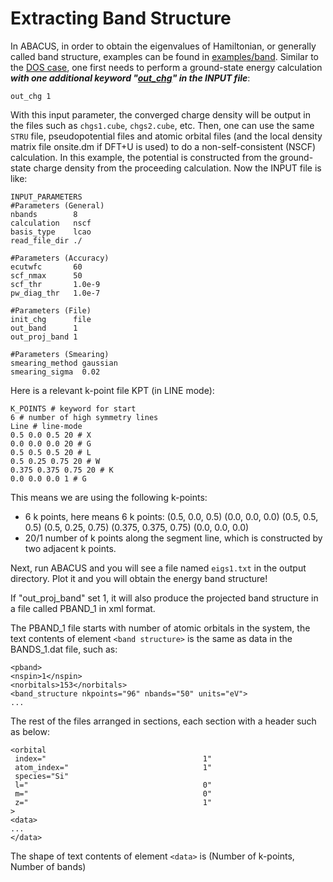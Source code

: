 # Extracting Band Structure

In ABACUS, in order to obtain the eigenvalues of Hamiltonian, or generally called band structure, examples can be found in [examples/band](https://github.com/deepmodeling/abacus-develop/tree/develop/examples/band).
Similar to the [DOS case](https://abacus-rtd.readthedocs.io/en/latest/advanced/elec_properties/dos.html), one first needs to perform a ground-state energy calculation ***with one additional keyword "[out_chg](https://abacus-rtd.readthedocs.io/en/latest/advanced/input_files/input-main.html#out-chg)" in the INPUT file***:

```
out_chg 1
```

With this input parameter, the converged charge density will be output in the files such as `chgs1.cube`, `chgs2.cube`, etc.
Then, one can use the same `STRU` file, pseudopotential files and atomic orbital files (and the local density matrix file onsite.dm if DFT+U is used) to do a non-self-consistent (NSCF) calculation. In this example, the potential is constructed from the ground-state charge density from the proceeding calculation. Now the INPUT file is like:

```
INPUT_PARAMETERS
#Parameters (General)
nbands        8
calculation   nscf
basis_type    lcao
read_file_dir ./

#Parameters (Accuracy)
ecutwfc       60
scf_nmax      50
scf_thr       1.0e-9
pw_diag_thr   1.0e-7

#Parameters (File)
init_chg      file
out_band      1
out_proj_band 1

#Parameters (Smearing)
smearing_method gaussian
smearing_sigma  0.02
```

Here is a relevant k-point file KPT (in LINE mode):

```
K_POINTS # keyword for start
6 # number of high symmetry lines
Line # line-mode
0.5 0.0 0.5 20 # X
0.0 0.0 0.0 20 # G
0.5 0.5 0.5 20 # L
0.5 0.25 0.75 20 # W
0.375 0.375 0.75 20 # K
0.0 0.0 0.0 1 # G
```

This means we are using the following k-points:

- 6 k points, here means 6 k points:
  (0.5, 0.0, 0.5) (0.0, 0.0, 0.0) (0.5, 0.5, 0.5) (0.5, 0.25, 0.75) (0.375, 0.375, 0.75) (0.0, 0.0,
  0.0)
- 20/1 number of k points along the segment line, which is constructed by two adjacent k
  points.

Next, run ABACUS and you will see a file named `eigs1.txt` in the output directory. 
Plot it and you will obtain the energy band structure!

If "out_proj_band" set 1, it will also produce the projected band structure in a file called PBAND_1 in xml format.

The PBAND_1 file starts with number of atomic orbitals in the system, the text contents of element `<band structure>` is the same as data in the BANDS_1.dat file, such as:

```
<pband>
<nspin>1</nspin>
<norbitals>153</norbitals>
<band_structure nkpoints="96" nbands="50" units="eV">
...

```

The rest of the files arranged in sections, each section with a header such as below:

```
<orbital
 index="                                   1"
 atom_index="                              1"
 species="Si"
 l="                                       0"
 m="                                       0"
 z="                                       1"
>
<data>
...
</data>

```

The shape of text contents of element `<data>` is (Number of k-points, Number of bands)
